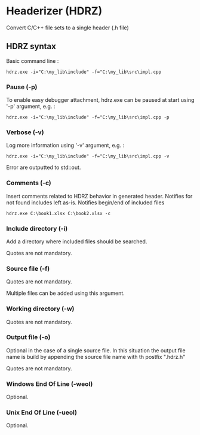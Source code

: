 # Headerizer (HDRZ)
Convert C/C++ file sets to a single header (.h file)

## HDRZ syntax
Basic command line :

`hdrz.exe -i="C:\my_lib\include" -f="C:\my_lib\src\impl.cpp`

### Pause (-p)

To enable easy debugger attachment, hdrz.exe can be paused at start using '-p' argument, e.g. :

`hdrz.exe -i="C:\my_lib\include" -f="C:\my_lib\src\impl.cpp -p`

### Verbose (-v)

Log more information using '-v' argument, e.g. :

`hdrz.exe -i="C:\my_lib\include" -f="C:\my_lib\src\impl.cpp -v`

Error are outputted to std::out.

### Comments (-c)

Insert comments related to HDRZ behavior in generated header.
Notifies for not found includes left as-is.
Notifies begin/end of included files

`hdrz.exe C:\book1.xlsx C:\book2.xlsx -c`

### Include directory (-i)

Add a directory where included files should be searched.

Quotes are not mandatory.

### Source file (-f)

Quotes are not mandatory.

Multiple files can be added using this argument.

### Working directory (-w)

Quotes are not mandatory.

### Output file (-o)

Optional in the case of a single source file. In this situation the output file name is build by appending the source file name with th postfix ".hdrz.h"

Quotes are not mandatory.

### Windows End Of Line (-weol)

Optional.

### Unix End Of Line (-ueol)

Optional.
